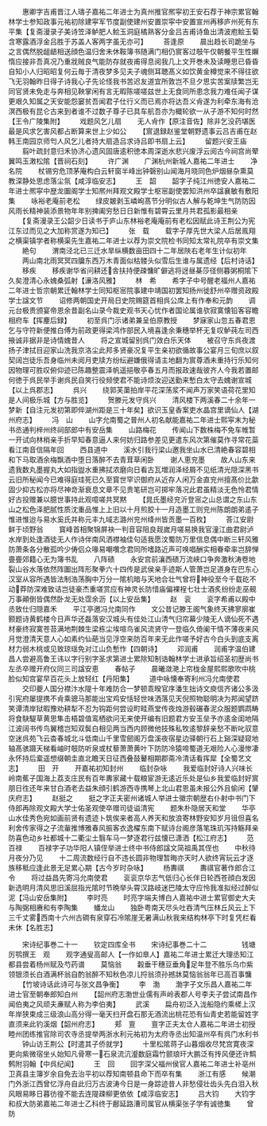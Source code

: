 <!-- { "loadSidebar": true } -->
　　惠卿字吉甫晋江人璹子嘉祐二年进士为真州推官熈寜初王安石荐于神宗累官翰林学士参知政事元祐初除建寜军节度副使建州安置崇寜中安置宣州再移庐州死有东平集【复斋漫录子美诗笠泽鲈肥人鲙玉洞庭橘熟客分金吕吉甫诗鱼出清波庖鲙玉菊含寒露酒浮金吕胜于苏盖人客两字虽无亦可】
　　荅逢原
　　晨出趋长司跪坐与之言偶然脱龃龉相送顔色温归舍未休鞍簿书随满门相仍賔客过攲午仅朝餐平生性嬾惰应接非吾真况乃重戕贼良气能防存就夜甫得息阅我几上文开巻未及读睡思已昏昏自知小人归昭昭复何云毎于清夜梦多见夫子魂侧耳聴髙义如饮黄金樽觉来不得往欲飞无羽翰昨日得子诗我心子先论怪我书苦迟友道宜所敦岂不旦夕思实苦案牍繁岂无同官贤未免走与奔相见鞅掌闲有言无暇陈嗟嗟兹世上无食同所患念我力难任闻子谋更艰久知属之天安能怨窭贫吾闻君子仕行义而已焉亦将达吾义肻遂为利牵东海有沧溟西极有昆仑古来到者谁不过数子尊子已具车航吾亦为檝轮欲一从子游不知何时然【王令广陵集附】
　　戏题风乞儿扇
　　无人肻作【原注音佐】除非乞没药堪医最是风求乞害风都占断算来世上少如公
　　【賔退録赵鉴堂朝野遗事云吕吉甫在赵韩王南园京师匄人风乞儿者持大扇造吕求诗吕即书扇上云】
　　留题兴安王庙
　　翦叶疏封意归禾协济心遗风固唐逺积徳本周深逝水悲兴废浮云阅古今祠宫尚翚翼鸣玉潄松隂【晋祠石刻】
　　许广渊
　　广渊杭州新城人嘉祐二年进士
　　净名院
　　杖锡穷危顶茅庵构白云轩窗半峰出钟磬别山闻海月晓同色炉烟昼杂熏莫教深静处思虑落尘氛【咸淳临安志】
　　王　韶
　　韶字子纯江州徳安人嘉祐二年进士熈寜中歴龙圗阁学士知熈州拜观文殿学士枢宻副使罢知洪州卒諡襄敏有敷阳集
　　咏裕老庵前老松
　　绿皮皴剥玉嶙峋髙节分明似古人解与乾坤生气防防因风雨长精神装添景物年年别捭阖穷愁日日新惟有碧霄云里月共君孤影最相亲
　　【复斋漫录王公韶少日读书于庐山东林裕老庵庵前有老松因赋此诗王荆公为宪江东过而见之大加称赏遂为知已】
　　张　载
　　载字子厚先世大梁人后居鳯翔之横渠镇学者称横渠先生嘉祐二年进士以荐为崇文院检书同知太常礼院卒有崇文集
　　絶句
　　渭南泾北已三迁水旱纵横数亩田四十二年居陜右老年生计似初年
　　两山南北雨冥冥四牖东西万木青面似枯髅头似雪后生谁与属遗经【后村诗话】
　　移疾
　　移疾谢华省问耕还舎扶持便疎慵旷僻逃将迓昼棊莎径侧暮粥桐隂下久矣澄清心永媿桑弧射【濓洛风雅】
　　林　希
　　希字子中号醒老福州人嘉祐二年进士哲宗朝累迁翰林学士同知枢宻院事建中靖国初罢知扬州徙舒州卒赠资政殿学士諡文节
　　诏修两朝国史开局日史院赐筵首相呉公席上有作奉和元韵
　　调元台极贵颁宴帝恩余昔副名山录今裁史观书天心忧作者国论属谁欤寂寞懐铅客容瞻相府车【挥麈后録】
　　初至呉门示诸弟兼呈伯原教授
　　梦寐家山忽五春君恩乞与守符新便推白傅为前政更得梁鸿作部民入境喜逢余秉穗举杯无复叹鲈莼左司西掖诚非据非是诗情媿昔人
　　将之宣城留别呉门效白乐天体
　　被召守东呉夜渡扬子津拭目迎家山洗我京洛尘此邦多贤豪况复平生亲初欲循故事公宴月三旬庶以叙契阔岂徒乐吾身临州未阅月吏牍方纷纭避嫌俄得请主地翻为賔尊酒未重持行乐知何因物理可胜叹俯仰迹已陈趣整震泽帆遥挹敬亭春五月而报政速哉彼齐人今我若置邮何徳于呉民举手谢呉民自笑行役频使君不能诗烦汝迎送勤来慙白太守去媿谢宣城【以上呉郡志】
　　呉兴
　　绕郭芙蕖拍岸平花深荡浆不闻声万家笑语荷花里知是人间极乐城【方与胜览】
　　贺滕元发守呉兴
　　清风楼下两溪春二十余年一梦新【自注元发初第即倅湖州距是三十年矣】欲识玉皇香案吏水晶宫里谪仙人【湖州府志】
　　冯　山
　　山字允南蜀之普州人初名献能嘉祐二年进士熙寜末为秘书丞通判梓州终祠部郎中有安岳集
　　山路梅花
　　传闻山下数株梅不免车帷暂一开试向林梢亲手折早知春意逼人来何妨归路参差见更遣东风次第催莫作寻常花蘂看江南音信隔年回
　　西县道中
　　溪水引我行梁山邀我坐山水已清絶春容碧相和下马取酒余梅飘酒中堕日落醉不去青茸草闲卧
　　谢人恵兖墨
　　故人山东来遗我数丸墨握丸大如指盥水重拂拭浓磨向日看古瓦増润泽经屑不见纸清光隠深黑书云旧所秘闻今已难得庭珪死已久至寳世罕识御府从近存人闲万金直兖州擅髙价比歙固少抑古松亦将尽神竒渐衰息文章不见贵笔研岂可掷牢落况此君虽精淡无色怜君情好古投赠兼以臆世事持此观噫嗟共冥黙
　　【晁氏墨经兖沂登宻之山总谓之东山东山之松色泽肥腻性质沈重品惟上上旧以十月煎胶十一月造墨工则兖州陈朗朗弟逺子惟进惟迨与易水奚氏并称元丰九域志潞州兖州绛州皆贡墨一百枚】
　　荅江安尉鲜于顷野翁
　　寳峰首相聚锦屏袂一判音容阻良觌嵗月嗟易换我官潼江曲君尉泸水岸到处逢酒徒无人作诗伴南风洒襟袖佳句适我愿汶蜀防万里信息偶中断三轩风雅防萧条各分散孤吟少俦侣众喙易嘲囋念君同所嗜路近声可唤唱酬实相眷牵率岂辞惮亹亹郊籍心无为簿书乱
　　八阵碛
　　永安宫前瀼西碛万流峡口争奔激秋涛卷地裂山谷水落依然阵圗出阵形聚拳六十四传是武侯亲手迹斯人管萧岂足道身在巴东心汉室从容所遇皆法制浩荡胸中万分一隂机暗与天地合壮气曾将神役至今千载矻不动莽防深难致诘岂徒豪杰重嗟赏应有神灵长防惜庙偏裸裎七壮士酒炙纷纷走巫觋万事顚倒皆偶然卧龙无处霑余沥【以上安岳集】
　　赵　衮
　　衮字希甫以殿中丞致仕归隠嘉禾
　　平江亭邀冯允南同作
　　文公昔记滕王阁气象终天拂寥廓崔颢题诗黄鹤楼今日声华还磊落安汉城头有佳处江山清气归帘幕少陵无人谪仙死不遇材豪终寂寞苍苔满地荆棘生梁栋尘埃喧鸟雀风流贤守一登临久倚阑干情不薄夜来风月觉澄清天意人心如素约仙葩当见浮空来防百年来无此作嗟予好古今白头到底支离材力弱木桃或见致琼瑶免对江山负慙怍【四朝诗】
　　邓润甫
　　润甫字温伯建昌人尝避高鲁王讳以字行别字圣求第进士累除知制诰翰林学士进承旨绍圣初歴尚书左丞卒赠开府仪同三司諡安恵
　　春帖子
　　晨曦潋滟上帘栊金屋熙熙歌吹中桃脸似知宫宴早百花头上放轻红【丹阳集】
　　道中咏懐奉寄利州冯允南使君
　　交印夔人国分襟汴水隄十年难防合一梦顿乖暌官序潘生拙诗文庾信齐诸公多汲引宪府屡提携不肻乘骢马那能出宝鸡安恬轻世味洒落见天倪照物聪明决为邦闻望跻笑谭清岸狱暇豫劝耕犁不忍为钩距何尝设町畦燕堂传夜烛游毂碾春泥众服题鹦鹉畴将食駃騠草黄思隼击梧碧值鸾栖欲问无来使开编有旧题君方安玉垒予亦逺金闺地隔江波阔书传鸟翼稽岂知双鬓白相见两当西内顾微他技殊私牧逺黎辞亲愁不断叱驭意空迷呉苑飞云杳春城北斗低南山千里雪劒阁万盘溪夜宿星边驿朝行石上谿深疑窥地轴髙骇蹑天梯看岫时攲防听泉或杖藜萧萧黄叶下防防冷猿啼蜀道无艰险人心漫惨凄永怀持后槖遥想缀朝圭直北瞻天日征西叠鼓鼙相期郡斋冷清话看挥犀【全蜀艺文志】
　　田　开
　　开嘉祐初知封州
　　临封杂咏
　　我爱临封好诗人兴味长岭南蕉子国海上荔支庄民有百年夀家藏十载粮宦游无逺近乐处是仙乡我爱临封好賔朋日徃还年来甘白酒老去益朱顔引鹤游西寺携琴上北山君恩虽未报公外且偷闲【肈庆府志】
　　赵挺之
　　挺之字正夫密州诸城人举进士徽宗朝歴右仆射中书门下侍郎再除观文殿大学士佑圣观使卒赠司徒谥清宪
　　题朱朴隐居天和堂
　　华亭山水佳秀色宛如画前贤有遗迹卜筑俟来者高人养天和放浪寄林野安知岁月徂但喜名利舍传家得之子流軰推博雅春风振客衣逸櫂东南下赋诗台阁彦落笔珠玑泻持觞拜亲防喜色动乡社都城十二衢尘土翳车马一梦逐君行兹懐已潇洒【松江府志】
　　范百禄
　　百禄字子功华阳人镇侄举进士终中书侍郎諡文简祖禹其侄也
　　中秋待月夜分乃见
　　十二周流数经行自不违长圆非物理暂晦亦天时人欲终宵玩云才逐族移秪应逢此景无足累心期【古今岁时杂咏】
　　杨夀祺
　　夀祺官著作郎合江令
　　将过益昌先寄冯允南使君
　　衮衮京华志气低归心长伴日轮西苍顔白发因新选明月清风思旧溪屈指光隂时节晩举头霄汉路岐迷巴陵太守应怜我准拟经过醉似泥【冯山安岳集附】
　　李时亮
　　时亮字端夫博白人嘉祐中进士累官御史大夫与陶弼相赓和有李陶集
　　蟠龙山
　　独卧粤南天尽头吐吞清气压林丘风云上下三千丈雾西南十六州古磵有泉穿石冷隂崖无暑满山秋我来结构林亭下时复凭栏看未休【名胜志】













　　宋诗纪事巻二十一
　　钦定四库全书
　　宋诗纪事巻二十二　　　　　钱塘厉鹗撰王　观
　　观字通叟高邮人【一作如臯人】嘉祐二年进士累迁大理丞知江都县尝着杨州赋及芍药谱
　　莫恼翁
　　糓垂干穗豆垂角足年登不胜乐乌巾紫领银须长白酒满杯翁自酌翁醉不知秋色凉儿捋翁须孙撼牀莫恼翁翁年已高百事慵
　　【竹坡诗话此诗可与张文昌争衡】
　　李　渤
　　渤字子文乐昌人嘉祐二年进士官至朝奉郎知白州
　　【韶州府志渤世业儒有声岭表郡人号李夫子尝试南昌作闻伯夷之风顽夫亷赋人称为李伯夷】
　　武溪
　　扁舟初泛入泷船隐约乘槎上汉年岸狭束成三级浪山高分得一毫天扫开盘石那无酒流出桃花恐有仙青史若能留姓字直须来此钓溪烟【韶州府志】
　　郏　亶
　　亶字正夫太仓人嘉祐二年进士初授睦州团练推官除司农寺丞提举两浙水利元祐初为太府寺丞出知温州卒有呉门水利书
　　钟山访王荆公【时遣其子侨就学】
　　十里松隂蒋子山暮烟收尽梵宫寛夜深更向紫微宿坐乆始知凡骨寒一石泉流沆瀣数庭霜竹颤琅玕大鹏泛有抟风便还许鹪鹩附羽翰【中呉纪闻】
　　王　回
　　回字深父福州侯官人嘉祐二年进士补亳州卫真县主簿岁余自免去治平初以荐知南顿县命下而卒有集
　　浙江有感
　　候潮门外浙江西曾忆浮舟自此归万古波涛今日是一身踪迹昔人非愁侵壮齿头先白泪入秋风眼易眵日暮彷徨不能去连隄疎柳更依依【咸淳临安志】
　　吕大钧
　　大钧字和叔大防弟嘉祐二年进士乙科终于鄜延路漕司属官从横渠张子学有诚徳集
　　曾防
